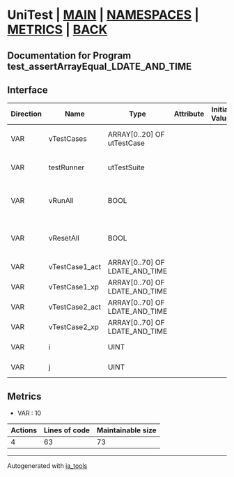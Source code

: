 # UniTest | [MAIN] | [NAMESPACES] | [METRICS] | [BACK]  

## Documentation for Program test_assertArrayEqual_LDATE_AND_TIME  

## Interface  

| Direction | Name | Type | Attribute | Initial Value | Documentation |
| --------- | ---- | ---- | --------- | ------------- | ------------- |
| VAR | vTestCases | ARRAY[0..20] OF utTestCase |  |  | Definition of all test cases for this POU |  
| VAR | testRunner | utTestSuite |  |  | Test Suite fb instance to run the tests |  
| VAR | vRunAll | BOOL |  |  | Manual command to run all tests for this POU |  
| VAR | vResetAll | BOOL |  |  | Manual command to reset all tests for this POU |  
| VAR | vTestCase1_act | ARRAY[0..70] OF LDATE_AND_TIME |  |  | Array data 1 of test case 1 |  
| VAR | vTestCase1_xp | ARRAY[0..70] OF LDATE_AND_TIME |  |  | Array data 2 of test case 1 |  
| VAR | vTestCase2_act | ARRAY[0..70] OF LDATE_AND_TIME |  |  | Array data 3 of test case 2 |  
| VAR | vTestCase2_xp | ARRAY[0..70] OF LDATE_AND_TIME |  |  | Array data 4 of test case 2 |  
| VAR | i | UINT |  |  | Iterator variable i |  
| VAR | j | UINT |  |  | Iterator variable j |  


## Metrics  

- VAR : 10

| Actions | Lines of code | Maintainable size |
| ------- | ------------- | ----------------- |
| 4 | 63 | 73 |

---
Autogenerated with [ia_tools](https://github.com/tkucic/ia_tools)  

[MAIN]: ../../../../index.md
[NAMESPACES]: ../../nsList.md
[METRICS]: ../../../metrics.md
[BACK]: ../nsMain.md

